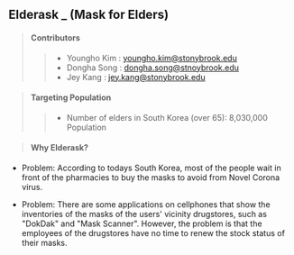 ## Elderask _ (Mask for Elders)

> #### Contributors
> > - Youngho Kim : youngho.kim@stonybrook.edu
> > - Dongha Song : dongha.song@stnoybrook.edu
> > - Jey Kang    : jey.kang@stonybrook.edu


> #### Targeting Population
> > * Number of elders in South Korea (over 65): 8,030,000 Population

> #### Why Elderask?
   - Problem: According to todays South Korea, most of the people wait in front of the pharmacies to buy the masks to avoid from Novel Corona virus. 

   - Problem: There are some applications on cellphones that show the inventories of the masks of the users' vicinity drugstores, such as "DokDak" and "Mask Scanner". However, the problem is that the employees of the drugstores have no time to renew the stock status of their masks. 
